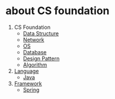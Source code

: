 # about CS foundation

1. CS Foundation
	* <a href = '/dataStructure'>Data Structure</a>
	* <a href = '/network'>Network
	* <a href = '/os'>OS
	* <a href = '/database'>Database
	* <a href = '/designPattern'>Design Pattern
	* <a href = '/algorithm'>Algorithm
2. Language
	* <a href = '/java'>Java
3. Framework
	* <a href = '/spring'>Spring



